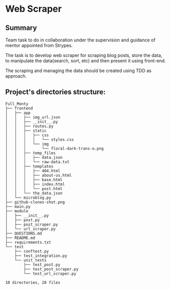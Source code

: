 # Web Scraper

## Summary

Team task to do in collaboration under the supervision and guidance of mentor appointed from Strypes.

The task is to develop web scraper for scraping blog posts, store the data, to manipulate the data(search, sort, etc) and then present it using front-end.

The scraping and managing the data should be created using TDD as approach.

## Project's directories structure:

```
Full_Monty
├── frontend
│   ├── app
│   │   ├── img_url.json
│   │   ├── __init__.py
│   │   ├── routes.py
│   │   ├── static
│   │   │   ├── css
│   │   │   │   └── styles.css
│   │   │   └── img
│   │   │       └── floral-dark-trans-o.png
│   │   ├── temp_files
│   │   │   ├── data.json
│   │   │   └── raw-data.txt
│   │   ├── templates
│   │   │   ├── 404.html
│   │   │   ├── about-us.html
│   │   │   ├── base.html
│   │   │   ├── index.html
│   │   │   └── post.html
│   │   └── the_data.json
│   └── microblog.py
├── github-clones-shot.png
├── main.py
├── module
│   ├── __init__.py
│   ├── post.py
│   ├── post_scraper.py
│   └── url_scraper.py
├── QUESTIONS.md
├── README.md
├── requirements.txt
└── test
    ├── conftest.py
    ├── test_integration.py
    └── unit_tests
        ├── test_post.py
        ├── test_post_scraper.py
        └── test_url_scraper.py

10 directories, 28 files
```
